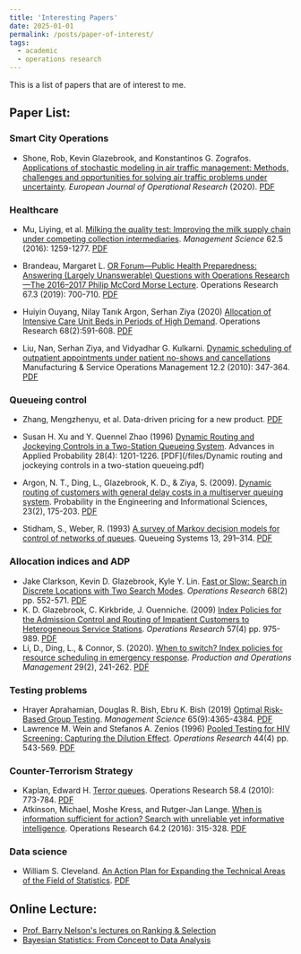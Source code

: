 ```yaml
---
title: 'Interesting Papers'
date: 2025-01-01
permalink: /posts/paper-of-interest/
tags:
  - academic
  - operations research
---
```


This is a list of papers that are of interest to me.

## Paper List:

### Smart City Operations
  * Shone, Rob, Kevin Glazebrook, and Konstantinos G. Zografos. [Applications of stochastic modeling in air traffic management: Methods, challenges and opportunities for solving air traffic problems under uncertainty](https://www.sciencedirect.com/science/article/pii/S0377221720309164). _European Journal of Operational Research_ (2020). [PDF](/files/EJOR-stochastic-modeling-air-traffic-management.pdf)

### Healthcare
  * Mu, Liying, et al. [Milking the quality test: Improving the milk supply chain under competing collection intermediaries](https://doi.org/10.1287/mnsc.2015.2171). _Management Science_ 62.5 (2016): 1259-1277. [PDF](/files/mnsc.2015.2171.pdf)

  * Brandeau, Margaret L. [OR Forum—Public Health Preparedness: Answering (Largely Unanswerable) Questions with Operations Research—The 2016–2017 Philip McCord Morse Lecture](https://pubsonline.informs.org/doi/abs/10.1287/opre.2019.1844). Operations Research 67.3 (2019): 700-710. [PDF](/files/opre.2019.1844.pdf)

  * Huiyin Ouyang, Nilay Tanık Argon, Serhan Ziya (2020) [Allocation of Intensive Care Unit Beds in Periods of High Demand](https://doi.org/10.1287/opre.2019.1876). Operations Research 68(2):591-608. [PDF](/files/opre.2019.1876.pdf)

  * Liu, Nan, Serhan Ziya, and Vidyadhar G. Kulkarni. [Dynamic scheduling of outpatient appointments under patient no-shows and cancellations](https://pubsonline.informs.org/doi/abs/10.1287/msom.1090.0272) Manufacturing & Service Operations Management 12.2 (2010): 347-364. [PDF](/files/msom.1090.0272.pdf)

### Queueing control
  * Zhang, Mengzhenyu, et al. Data-driven pricing for a new product. [PDF](https://docs.google.com/a/umich.edu/viewer?a=v&pid=sites&srcid=dW1pY2guZWR1fGp1aWNoYW5jb3xneDo1ZTc1NWIzNzBhZWU4Yjli)

  * Susan H. Xu and Y. Quennel Zhao (1996) [Dynamic Routing and Jockeying Controls in a Two-Station Queueing System](https://www.jstor.org/stable/1428170?seq=1&cid=pdf-reference). Advances in Applied Probability 28(4): 1201-1226. [PDF](/files/Dynamic routing and jockeying controls in a two-station queueing.pdf)

  * Argon, N. T., Ding, L., Glazebrook, K. D., & Ziya, S. (2009). [Dynamic routing of customers with general delay costs in a multiserver queuing system](https://doi.org/10.1017/S0269964809000138). Probability in the Engineering and Informational Sciences, 23(2), 175-203. [PDF](/files/dynamic_routing_of_customers_nilay.pdf)

  * Stidham, S., Weber, R. (1993) [A survey of Markov decision models for control of networks of queues](https://doi.org/10.1007/BF01158935). Queueing Systems 13, 291–314. [PDF](/files/Stidham-Weber-1993.pdf)

### Allocation indices and ADP
  * Jake Clarkson, Kevin D. Glazebrook, Kyle Y. Lin. [Fast or Slow: Search in Discrete Locations with Two Search Modes](https://pubsonline.informs.org/doi/pdf/10.1287/opre.2019.1870). _Operations Research_ 68(2) pp. 552-571. [PDF](/files/opre.2019.1870.pdf)
  * K. D. Glazebrook, C. Kirkbride, J. Ouenniche. (2009) [Index Policies for the Admission Control and Routing of Impatient Customers to Heterogeneous Service Stations](https://doi.org/10.1287/opre.1080.0632). _Operations Research_ 57(4) pp. 975-989. [PDF](/files/opre.1080.0632.pdf)
  * Li, D., Ding, L., & Connor, S. (2020). [When to switch? Index policies for resource scheduling in emergency response](https://onlinelibrary.wiley.com/doi/pdf/10.1111/poms.13105). _Production and Operations Management_ 29(2), 241-262. [PDF](/files/poms.13105.pdf)

### Testing problems
  * Hrayer Aprahamian, Douglas R. Bish, Ebru K. Bish (2019) [Optimal Risk-Based Group Testing](https://doi.org/10.1287/mnsc.2018.3138). _Management Science_ 65(9):4365-4384. [PDF](/files/mnsc.2018.3138.pdf)
  * Lawrence M. Wein and  Stefanos A. Zenios (1996) [Pooled Testing for HIV Screening: Capturing the Dilution Effect](https://doi.org/10.1287/opre.44.4.543). _Operations Research_ 44(4) pp. 543-569. [PDF](/files/opre.44.4.543.pdf)

### Counter-Terrorism Strategy
  *  Kaplan, Edward H. [Terror queues](https://doi.org/10.1287/opre.1100.0831). Operations Research 58.4 (2010): 773-784. [PDF](/files/opre.1100.0831.pdf)
  * Atkinson, Michael, Moshe Kress, and Rutger-Jan Lange. [When is information sufficient for action? Search with unreliable yet informative intelligence](https://doi.org/10.1287/opre.2016.1488). Operations Research 64.2 (2016): 315-328. [PDF](/files/opre.2016.1488.pdf)

### Data science
  * William S. Cleveland. [An Action Plan for Expanding the Technical Areas of the Field of Statistics](https://onlinelibrary.wiley.com/doi/abs/10.1111/j.1751-5823.2001.tb00477.x). [PDF](/files/DataScience.pdf)

## Online Lecture:
  * [Prof. Barry Nelson's lectures on Ranking & Selection](http://users.iems.northwestern.edu/~nelsonb/RSMasterclass.html)
  * [Bayesian Statistics: From Concept to Data Analysis](https://www.coursera.org/learn/bayesian-statistics/home/welcome)
